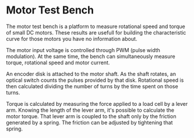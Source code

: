 # Motor Test Bench

The motor test bench is a platform to measure rotational speed and torque of small DC motors.
These results are usefull for building the characteristic curve for those motors you have no information about.

The motor input voltage is controlled through PWM (pulse width modulation). 
At the same time, the bench can simultaneously measure torque, rotational speed and motor current.

An encoder disk is attached to the motor shaft. As the shaft rotates, an optical switch counts the pulses provided by that disk.
Rotational speed is then calculated dividing the number of turns by the time spent on those turns.

Torque is calculated by measuring the force applied to a load cell by a lever arm. Knowing the length of the lever arm, it's possible to calculate the motor torque.
That lever arm is coupled to the shaft only by the friction generated by a spring. The friction can be adjusted by tightening that spring.
